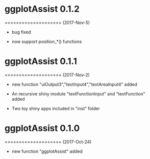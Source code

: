 # ggplotAssist 0.1.2
====================
(2017-Nov-5)

* bug fixed

* now support position_*() functions

# ggplotAssist 0.1.1
====================
(2017-Nov-2)

* new function "uiOutput3","textInput4","textAreaInput4" added

* An recursive shiny module "textFunctionInput" and "textFunction" added

* Two toy shiny apps included in "inst" folder

# ggplotAssist 0.1.0
====================
(2017-Oct-24)

* new function "ggplotAssist" added
